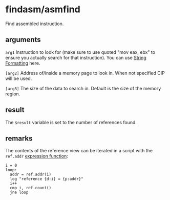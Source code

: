 # findasm/asmfind

Find assembled instruction.

## arguments

`arg1` Instruction to look for (make sure to use quoted "mov eax, ebx" to ensure you actually search for that instruction). You can use [String Formatting](../../introduction/Formatting.md) here.

`[arg2]` Address of/inside a memory page to look in. When not specified CIP will be used.

`[arg3]` The size of the data to search in. Default is the size of the memory region.

## result

The `$result` variable is set to the number of references found.

## remarks

The contents of the reference view can be iterated in a script with the `ref.addr` [expression function](../../introduction/Expression-functions.md):

```
i = 0
loop:
  addr = ref.addr(i)
  log "reference {d:i} = {p:addr}"
  i++
  cmp i, ref.count()
  jne loop
```